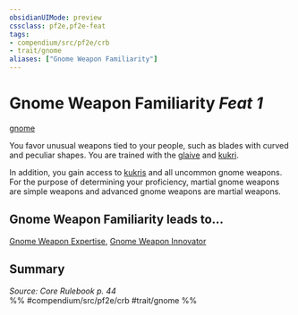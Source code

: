 ```yaml
---
obsidianUIMode: preview
cssclass: pf2e,pf2e-feat
tags:
- compendium/src/pf2e/crb
- trait/gnome
aliases: ["Gnome Weapon Familiarity"]
---
```

# Gnome Weapon Familiarity  *Feat 1*  
[gnome](/rules/traits/gnome.md)  


You favor unusual weapons tied to your people, such as blades with curved and peculiar shapes. You are trained with the [glaive](/compendium/equipment/items/glaive.md) and [kukri](/compendium/equipment/items/kukri.md).

In addition, you gain access to [kukris](/compendium/equipment/items/kukri.md) and all uncommon gnome weapons. For the purpose of determining your proficiency, martial gnome weapons are simple weapons and advanced gnome weapons are martial weapons.

## Gnome Weapon Familiarity leads to...

[Gnome Weapon Expertise](/compendium/feats/gnome-weapon-expertise.md), [Gnome Weapon Innovator](/compendium/feats/gnome-weapon-innovator.md)

## Summary

*Source: Core Rulebook p. 44*  
%% #compendium/src/pf2e/crb #trait/gnome %%